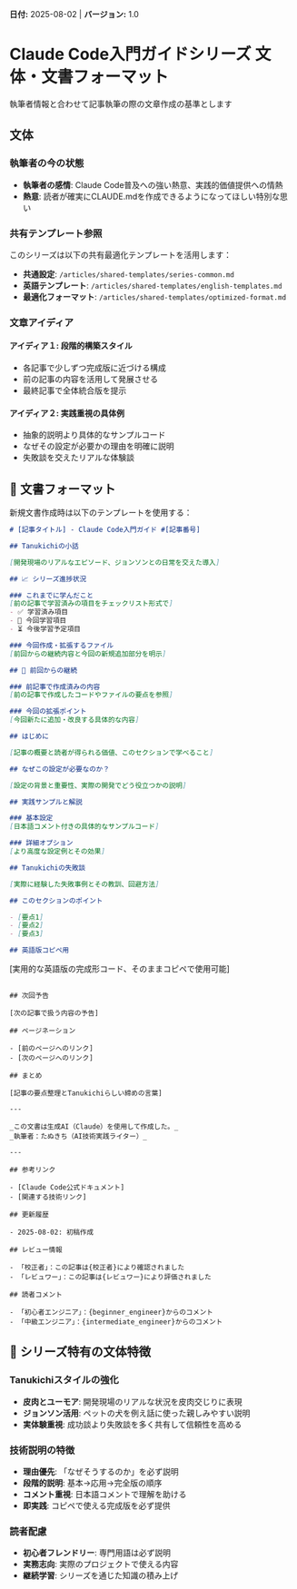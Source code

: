 **日付:** 2025-08-02 | **バージョン:** 1.0

# Claude Code入門ガイドシリーズ 文体・文書フォーマット

執筆者情報と合わせて記事執筆の際の文章作成の基準とします

## 文体

### 執筆者の今の状態
- **執筆者の感情**: Claude Code普及への強い熱意、実践的価値提供への情熱
- **熱意**: 読者が確実にCLAUDE.mdを作成できるようになってほしい特別な思い

### 共有テンプレート参照
このシリーズは以下の共有最適化テンプレートを活用します：
- **共通設定**: `/articles/shared-templates/series-common.md`
- **英語テンプレート**: `/articles/shared-templates/english-templates.md`
- **最適化フォーマット**: `/articles/shared-templates/optimized-format.md`

### 文章アイディア

#### アイディア１: 段階的構築スタイル
- 各記事で少しずつ完成版に近づける構成
- 前の記事の内容を活用して発展させる
- 最終記事で全体統合版を提示

#### アイディア２: 実践重視の具体例
- 抽象的説明より具体的なサンプルコード
- なぜその設定が必要かの理由を明確に説明
- 失敗談を交えたリアルな体験談

## 📄 文書フォーマット

新規文書作成時は以下のテンプレートを使用する：

```markdown
# [記事タイトル] - Claude Code入門ガイド #[記事番号]

## Tanukichiの小話

[開発現場のリアルなエピソード、ジョンソンとの日常を交えた導入]

## 📈 シリーズ進捗状況

### これまでに学んだこと
[前の記事で学習済みの項目をチェックリスト形式で]
- ✅ 学習済み項目
- 🎯 今回学習項目  
- ⏳ 今後学習予定項目

### 今回作成・拡張するファイル
[前回からの継続内容と今回の新規追加部分を明示]

## 🔄 前回からの継続

### 前記事で作成済みの内容
[前の記事で作成したコードやファイルの要点を参照]

### 今回の拡張ポイント  
[今回新たに追加・改良する具体的な内容]

## はじめに

[記事の概要と読者が得られる価値、このセクションで学べること]

## なぜこの設定が必要なのか？

[設定の背景と重要性、実際の開発でどう役立つかの説明]

## 実践サンプルと解説

### 基本設定
[日本語コメント付きの具体的なサンプルコード]

### 詳細オプション
[より高度な設定例とその効果]

## Tanukichiの失敗談

[実際に経験した失敗事例とその教訓、回避方法]

## このセクションのポイント

- [要点1]
- [要点2]  
- [要点3]

## 英語版コピペ用

```
[実用的な英語版の完成形コード、そのままコピペで使用可能]
```

## 次回予告

[次の記事で扱う内容の予告]

## ページネーション

- [前のページへのリンク]
- [次のページへのリンク]

## まとめ

[記事の要点整理とTanukichiらしい締めの言葉]

---

_この文書は生成AI（Claude）を使用して作成した。_  
_執筆者：たぬきち（AI技術実践ライター）_

---

## 参考リンク

- [Claude Code公式ドキュメント]
- [関連する技術リンク]

## 更新履歴

- 2025-08-02: 初稿作成

## レビュー情報

- 「校正者」：この記事は{校正者}により確認されました
- 「レビュワー」：この記事は{レビュワー}により評価されました

## 読者コメント

- 「初心者エンジニア」：{beginner_engineer}からのコメント
- 「中級エンジニア」：{intermediate_engineer}からのコメント
```

## 📝 シリーズ特有の文体特徴

### Tanukichiスタイルの強化
- **皮肉とユーモア**: 開発現場のリアルな状況を皮肉交じりに表現
- **ジョンソン活用**: ペットの犬を例え話に使った親しみやすい説明
- **実体験重視**: 成功談より失敗談を多く共有して信頼性を高める

### 技術説明の特徴
- **理由優先**: 「なぜそうするのか」を必ず説明
- **段階的説明**: 基本→応用→完全版の順序
- **コメント重視**: 日本語コメントで理解を助ける
- **即実践**: コピペで使える完成版を必ず提供

### 読者配慮
- **初心者フレンドリー**: 専門用語は必ず説明
- **実務志向**: 実際のプロジェクトで使える内容
- **継続学習**: シリーズを通じた知識の積み上げ